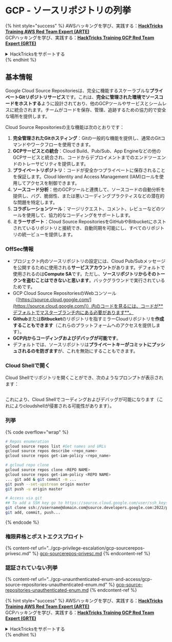 # GCP - ソースリポジトリの列挙

{% hint style="success" %}
AWSハッキングを学び、実践する：<img src="../../../.gitbook/assets/image (1).png" alt="" data-size="line">[**HackTricks Training AWS Red Team Expert (ARTE)**](https://training.hacktricks.xyz/courses/arte)<img src="../../../.gitbook/assets/image (1).png" alt="" data-size="line">\
GCPハッキングを学び、実践する：<img src="../../../.gitbook/assets/image (2).png" alt="" data-size="line">[**HackTricks Training GCP Red Team Expert (GRTE)**<img src="../../../.gitbook/assets/image (2).png" alt="" data-size="line">](https://training.hacktricks.xyz/courses/grte)

<details>

<summary>HackTricksをサポートする</summary>

* [**サブスクリプションプラン**](https://github.com/sponsors/carlospolop)を確認してください！
* **💬 [**Discordグループ**](https://discord.gg/hRep4RUj7f)または[**Telegramグループ**](https://t.me/peass)に参加するか、**Twitter** 🐦 [**@hacktricks\_live**](https://twitter.com/hacktricks\_live)**をフォローしてください。**
* **ハッキングのトリックを共有するには、[**HackTricks**](https://github.com/carlospolop/hacktricks)および[**HackTricks Cloud**](https://github.com/carlospolop/hacktricks-cloud)のGitHubリポジトリにPRを送信してください。**

</details>
{% endhint %}

## 基本情報 <a href="#reviewing-cloud-git-repositories" id="reviewing-cloud-git-repositories"></a>

Google Cloud Source Repositoriesは、完全に機能するスケーラブルな**プライベートGitリポジトリサービス**です。これは、**完全に管理された環境でソースコードをホストする**ように設計されており、他のGCPツールやサービスとシームレスに統合されます。チームがコードを保存、管理、追跡するための協力的で安全な場所を提供します。

Cloud Source Repositoriesの主な機能は次のとおりです：

1. **完全管理されたGitホスティング**：Gitの一般的な機能を提供し、通常のGitコマンドやワークフローを使用できます。
2. **GCPサービスとの統合**：Cloud Build、Pub/Sub、App Engineなどの他のGCPサービスと統合され、コードからデプロイメントまでのエンドツーエンドのトレーサビリティを提供します。
3. **プライベートリポジトリ**：コードが安全かつプライベートに保存されることを保証します。Cloud Identity and Access Management (IAM)ロールを使用してアクセスを制御できます。
4. **ソースコード分析**：他のGCPツールと連携して、ソースコードの自動分析を提供し、バグ、脆弱性、または悪いコーディングプラクティスなどの潜在的な問題を特定します。
5. **コラボレーションツール**：マージリクエスト、コメント、レビューなどのツールを使用して、協力的なコーディングをサポートします。
6. **ミラーサポート**：Cloud Source RepositoriesをGitHubやBitbucketにホストされているリポジトリと接続でき、自動同期を可能にし、すべてのリポジトリの統一ビューを提供します。

### OffSec情報 <a href="#reviewing-cloud-git-repositories" id="reviewing-cloud-git-repositories"></a>

* プロジェクト内のソースリポジトリの設定には、Cloud Pub/Subメッセージを公開するために使用される**サービスアカウント**があります。デフォルトで使用されるのは**Compute SA**です。ただし、**ソースリポジトリからそのトークンを盗むことはできないと思います**。バックグラウンドで実行されているためです。
* GCP Cloud Source RepositoriesのWebコンソール（[https://source.cloud.google.com/](https://source.cloud.google.com/)）内のコードを見るには、コードが**デフォルトでマスターブランチ内にある必要があります**。
* **Github**または**Bitbucket**のリポジトリを指すミラーCloudリポジトリを**作成することもできます**（これらのプラットフォームへのアクセスを提供します）。
* **GCP内からコーディングおよびデバッグが可能です**。
* デフォルトでは、ソースリポジトリは**プライベートキーがコミットにプッシュされるのを防ぎます**が、これを無効にすることもできます。

### Cloud Shellで開く

Cloud Shellでリポジトリを開くことができ、次のようなプロンプトが表示されます：

<figure><img src="../../../.gitbook/assets/image (325).png" alt=""><figcaption></figcaption></figure>

これにより、Cloud Shellでコーディングおよびデバッグが可能になります（これによりcloudshellが侵害される可能性があります）。

### 列挙

{% code overflow="wrap" %}
```bash
# Repos enumeration
gcloud source repos list #Get names and URLs
gcloud source repos describe <repo_name>
gcloud source repos get-iam-policy <repo_name>

# gcloud repo clone
gcloud source repos clone <REPO NAME>
gcloud source repos get-iam-policy <REPO NAME>
... git add & git commit -m ...
git push --set-upstream origin master
git push -u origin master

# Access via git
## To add a SSH key go to https://source.cloud.google.com/user/ssh_keys (no gcloud command)
git clone ssh://username@domain.com@source.developers.google.com:2022/p/<proj-name>/r/<repo-name>
git add, commit, push...
```
{% endcode %}

### 権限昇格とポストエクスプロイト

{% content-ref url="../gcp-privilege-escalation/gcp-sourcerepos-privesc.md" %}
[gcp-sourcerepos-privesc.md](../gcp-privilege-escalation/gcp-sourcerepos-privesc.md)
{% endcontent-ref %}

### 認証されていない列挙

{% content-ref url="../gcp-unaunthenticated-enum-and-access/gcp-source-repositories-unauthenticated-enum.md" %}
[gcp-source-repositories-unauthenticated-enum.md](../gcp-unaunthenticated-enum-and-access/gcp-source-repositories-unauthenticated-enum.md)
{% endcontent-ref %}

{% hint style="success" %}
AWSハッキングを学び、実践する：<img src="../../../.gitbook/assets/image (1).png" alt="" data-size="line">[**HackTricks Training AWS Red Team Expert (ARTE)**](https://training.hacktricks.xyz/courses/arte)<img src="../../../.gitbook/assets/image (1).png" alt="" data-size="line">\
GCPハッキングを学び、実践する：<img src="../../../.gitbook/assets/image (2).png" alt="" data-size="line">[**HackTricks Training GCP Red Team Expert (GRTE)**<img src="../../../.gitbook/assets/image (2).png" alt="" data-size="line">](https://training.hacktricks.xyz/courses/grte)

<details>

<summary>HackTricksをサポートする</summary>

* [**サブスクリプションプラン**](https://github.com/sponsors/carlospolop)を確認してください！
* **💬 [**Discordグループ**](https://discord.gg/hRep4RUj7f)または[**Telegramグループ**](https://t.me/peass)に参加するか、**Twitter** 🐦 [**@hacktricks\_live**](https://twitter.com/hacktricks\_live)**をフォローしてください。**
* **[**HackTricks**](https://github.com/carlospolop/hacktricks)および[**HackTricks Cloud**](https://github.com/carlospolop/hacktricks-cloud)のGitHubリポジトリにPRを提出してハッキングトリックを共有してください。**

</details>
{% endhint %}
